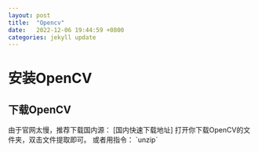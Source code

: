 ```yaml
---
layout: post
title:  "Opencv"
date:   2022-12-06 19:44:59 +0800
categories: jekyll update
---
```

<h1>安装OpenCV</h1>
<h2>下载OpenCV</h2>
由于官网太慢，推荐下载国内源：
[国内快速下载地址]
打开你下载OpenCV的文件夹，双击文件提取即可。
或者用指令：
`unzip`

[国内快速下载地址]: https://www.raoyunsoft.com/wordpress/index.php/2020/03/09/opencvdownload/
